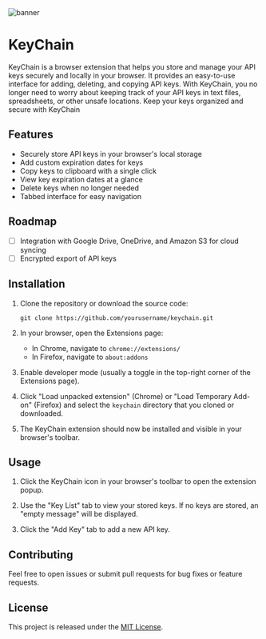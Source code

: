 <img src="https://github.com/jwjoel/KeyChain/blob/main/assets/banner.png" alt="banner"/>

# KeyChain

KeyChain is a browser extension that helps you store and manage your API keys securely and locally in your browser. It provides an easy-to-use interface for adding, deleting, and copying API keys. With KeyChain, you no longer need to worry about keeping track of your API keys in text files, spreadsheets, or other unsafe locations. Keep your keys organized and secure with KeyChain

## Features

- Securely store API keys in your browser's local storage
- Add custom expiration dates for keys
- Copy keys to clipboard with a single click
- View key expiration dates at a glance
- Delete keys when no longer needed
- Tabbed interface for easy navigation

## Roadmap

- [ ] Integration with Google Drive, OneDrive, and Amazon S3 for cloud syncing
- [ ] Encrypted export of API keys

## Installation

1. Clone the repository or download the source code:

   ```
   git clone https://github.com/yourusername/keychain.git
   ```

2. In your browser, open the Extensions page:

   - In Chrome, navigate to `chrome://extensions/`
   - In Firefox, navigate to `about:addons`

3. Enable developer mode (usually a toggle in the top-right corner of the Extensions page).

4. Click "Load unpacked extension" (Chrome) or "Load Temporary Add-on" (Firefox) and select the `keychain` directory that you cloned or downloaded.

5. The KeyChain extension should now be installed and visible in your browser's toolbar.

## Usage

1. Click the KeyChain icon in your browser's toolbar to open the extension popup.

2. Use the "Key List" tab to view your stored keys. If no keys are stored, an "empty message" will be displayed.

3. Click the "Add Key" tab to add a new API key.

## Contributing

Feel free to open issues or submit pull requests for bug fixes or feature requests.

## License

This project is released under the [MIT License](https://opensource.org/licenses/MIT).
